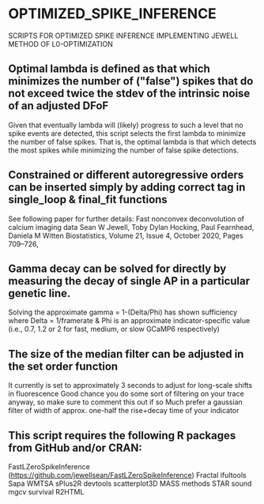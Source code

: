 # OPTIMIZED_SPIKE_INFERENCE
SCRIPTS FOR OPTIMIZED SPIKE INFERENCE IMPLEMENTING JEWELL METHOD OF L0-OPTIMIZATION

## Optimal lambda is defined as that which minimizes the number of ("false") spikes that do not exceed twice the stdev of the intrinsic noise of an adjusted DFoF
Given that eventually lambda will (likely) progress to such a level that no spike events are detected, this script selects the first lambda to minimize the number of false spikes.
That is, the optimal lambda is that which detects the most spikes while minimizing the number of false spike detections.

## Constrained or different autoregressive orders can be inserted simply by adding correct tag in single_loop & final_fit functions
See following paper for further details:
Fast nonconvex deconvolution of calcium imaging data
Sean W Jewell, Toby Dylan Hocking, Paul Fearnhead, Daniela M Witten
Biostatistics, Volume 21, Issue 4, October 2020, Pages 709–726,

## Gamma decay can be solved for directly by measuring the decay of single AP in a particular genetic line.
Solving the approximate gamma = 1-(Delta/Phi) has shown sufficiency
where Delta = 1/framerate &
Phi is an approximate indicator-specific value 
(i.e., 0.7, 1.2 or 2 for fast, medium, or slow GCaMP6 respectively)

## The size of the median filter can be adjusted in the set order function
It currently is set to approximately 3 seconds to adjust for long-scale shifts in fluorescence
Good chance you do some sort of filtering on your trace anyway, so make sure to comment this out if so
Much prefer a gaussian filter of width of approx. one-half the rise+decay time of your indicator


## This script requires the following R packages from GitHub and/or CRAN:
FastLZeroSpikeInference (https://github.com/jewellsean/FastLZeroSpikeInference)
Fractal
ifultools
Sapa
WMTSA
sPlus2R
devtools
scatterplot3D
MASS
methods
STAR
sound
mgcv
survival
R2HTML
